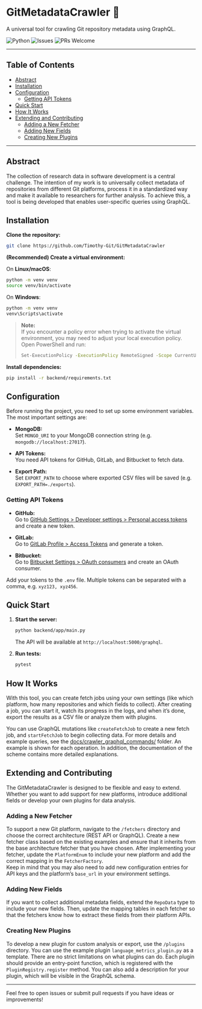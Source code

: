 # GitMetadataCrawler 🚀
A universal tool for crawling Git repository metadata using GraphQL.

![Python](https://img.shields.io/badge/Python-3.12%2B-blue?logo=python)
![Issues](https://img.shields.io/github/issues/Timothy-Git/GitMetadataCrawler)
![PRs Welcome](https://img.shields.io/badge/PRs-welcome-brightgreen.svg?style=flat-square)

---

## Table of Contents

- [Abstract](#abstract)
- [Installation](#installation)
- [Configuration](#configuration)
  - [Getting API Tokens](#getting-api-tokens)
- [Quick Start](#quick-start)
- [How It Works](#how-it-works)
- [Extending and Contributing](#extending-and-contributing)
  - [Adding a New Fetcher](#adding-a-new-fetcher)
  - [Adding New Fields](#adding-new-fields)
  - [Creating New Plugins](#creating-new-plugins)

---

## Abstract

The collection of research data in software development is a central challenge. The intention of my work is to universally collect metadata of repositories from different Git platforms, process it in a standardized way and make it available to researchers for further analysis. To achieve this, a tool is being developed that enables user-specific queries using GraphQL.

## Installation

**Clone the repository:**
```sh
git clone https://github.com/Timothy-Git/GitMetadataCrawler
```

**(Recommended) Create a virtual environment:**

On **Linux/macOS**:
```sh
python -m venv venv
source venv/bin/activate
```

On **Windows**:
```sh
python -m venv venv
venv\Scripts\activate
```
> **Note:**  
> If you encounter a policy error when trying to activate the virtual environment, you may need to adjust your local execution policy.  
> Open PowerShell and run:
> ```sh
> Set-ExecutionPolicy -ExecutionPolicy RemoteSigned -Scope CurrentUser
> ```

**Install dependencies:**
```sh
pip install -r backend/requirements.txt
```

## Configuration

Before running the project, you need to set up some environment variables. The most important settings are:

- **MongoDB:**  
  Set `MONGO_URI` to your MongoDB connection string (e.g. `mongodb://localhost:27017`).

- **API Tokens:**  
  You need API tokens for GitHub, GitLab, and Bitbucket to fetch data.

- **Export Path:**  
  Set `EXPORT_PATH` to choose where exported CSV files will be saved (e.g. `EXPORT_PATH=./exports`).

### Getting API Tokens

- **GitHub:**  
  Go to [GitHub Settings > Developer settings > Personal access tokens](https://github.com/settings/tokens) and create a new token.

- **GitLab:**  
  Go to [GitLab Profile > Access Tokens](https://gitlab.com/-/user_settings/personal_access_tokens) and generate a token.

- **Bitbucket:**  
  Go to [Bitbucket Settings > OAuth consumers](https://bitbucket.org/gitmetadatacrawler_example/workspace/settings/api) and create an OAuth consumer.

Add your tokens to the `.env` file. Multiple tokens can be separated with a comma, e.g. `xyz123, xyz456`.

## Quick Start

1. **Start the server:**
   ```sh
   python backend/app/main.py
   ```
   The API will be available at `http://localhost:5000/graphql`.

2. **Run tests:**
   ```sh
   pytest
   ```

## How It Works

With this tool, you can create fetch jobs using your own settings (like which platform, how many repositories and which fields to collect). After creating a job, you can start it, watch its progress in the logs, and when it’s done, export the results as a CSV file or analyze them with plugins.

You can use GraphQL mutations like `createFetchJob` to create a new fetch job, and `startFetchJob` to begin collecting data. For more details and example queries, see the [docs/crawler_graphql_commands/](docs/crawler_graphql_commands/jobs) folder. An example is shown for each operation. In addition, the documentation of the scheme contains more detailed explanations.

## Extending and Contributing

The GitMetadataCrawler is designed to be flexible and easy to extend. Whether you want to add support for new platforms, introduce additional fields or develop your own plugins for data analysis.

### Adding a New Fetcher

To support a new Git platform, navigate to the `/fetchers` directory and choose the correct architecture (REST API or GraphQL). Create a new fetcher class based on the existing examples and ensure that it inherits from the base architecture fetcher that you have chosen.
After implementing your fetcher, update the `PlatformEnum` to include your new platform and add the correct mapping in the `FetcherFactory`.  
Keep in mind that you may also need to add new configuration entries for API keys and the platform’s `base_url` in your environment settings.

### Adding New Fields

If you want to collect additional metadata fields, extend the `RepoData` type to include your new fields. Then, update the mapping tables in each fetcher so that the fetchers know how to extract these fields from their platform APIs.

### Creating New Plugins

To develop a new plugin for custom analysis or export, use the `/plugins` directory. You can use the example plugin `language_metrics_plugin.py` as a template. There are no strict limitations on what plugins can do. 
Each plugin should provide an entry-point function, which is registered with the `PluginRegistry.register` method. You can also add a description for your plugin, which will be visible in the GraphQL schema.  

---

Feel free to open issues or submit pull requests if you have ideas or improvements!
